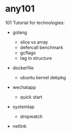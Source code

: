 # any101

101 Tutorial for technologies:
 - golang
   - slice vs array
   - defercall benchmark
   - gcflags
   - tag in structure

 - dockerfile
   - ubuntu kernel debpkg

 - wechatapp
   - quick start

 - systemtap
   - dropwatch

 - netlink
